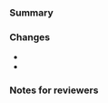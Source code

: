 <!-- Thanks for submitting a pull request. Have any questions? Check out contributing docs. -->

### Summary
<!-- Short summary, referencing related issues: Closes #00, Ref #00, etc. -->



### Changes
<!-- What are the changes made in this pull request? -->

- 
- 

### Notes for reviewers
<!-- 
Optionally mention anything you think is notable related to this PR.
Can @mention reviewers with requests, questions.
-->


